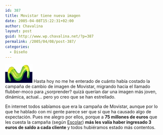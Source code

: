 ```yaml
---
id: 387
title: Movistar tiene nueva imagen
date: 2005-04-08T15:22:31+02:00
author: Chavalina
layout: post
guid: http://www.wp.chavalina.net/?p=387
permalink: /2005/04/08/post-387/
categories:
  - Diseño
---
```

<img class="imgizqda" src="/imagenes/fotos/logo-movistar.jpg" alt="nuevo logotipo de Movistar" /> Hasta hoy no me he enterado de cuánto había costado la campa&ntilde;a de cambio de imagen de Movistar, migrando hacia el llamado flubber-moco para &iquest;sorprender? quizá querían dar una imagen más joven, dinámica, actual… pero yo creo que se han estrellado.

En internet todos sabíamos que era la campa&ntilde;a de Movistar, aunque por lo que he hablado con mi gente parece ser que sí que ha causado algo de expectación. Pues me alegro por ellos, porque a **75 millones de euros** que les cuesta la campa&ntilde;a (seg&uacute;n <a href="http://www.escolar.net/MT/archives/2005/04/75_millones_de.html" target="_blank">Escolar</a>) **más les valía haber ingresado 3 euros de saldo a cada cliente** y todos hubiéramos estado más contentos.
